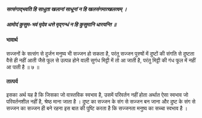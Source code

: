 ##### सत्संगाद्भवति हि साधुता खलानां साधूनां न हि खलसंगमात्खलत्वम् ।
##### आमोदं कुसुम-भवं मृदेव धत्ते मृद्गन्धं न हि कुसुमानि धारयन्ति ॥

#### भावार्थ

सज्जनों के सत्संग से दुर्जन मनुष्य भी सज्जन हो सकता है, परंतु सज्जन पुरुषों में दुष्टों की संगति से दुष्टता वैसे ही नहीं आती जैसे फूल से उत्पन्न होने वाली सुगंध मिट्टी में तो आ जाती है, परंतु मिट्टी की गंध फूल में नहीं आ पाती है ॥ ७ ॥

#### तात्पर्य

इसका अर्थ यह है कि जिसका जो वास्तविक स्वभाव है, उसमें परिवर्तन नहीं होता अर्थात ऐसा स्वभाव जो परिवर्तनशील नहीं है, श्रेष्ठ माना जाता है । दुष्ट का सज्जन के संग से सज्जन बन जाना और दुष्ट के संग से सज्जन का सज्जन ही बने रहना इस बात की पुष्टि करता है कि सज्जनता मनुष्य का सच्चा स्वभाव है ।